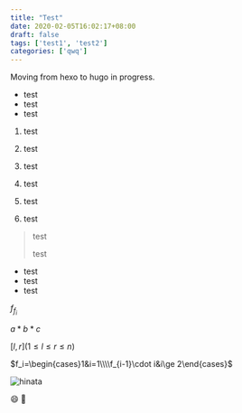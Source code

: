 ```yaml
---
title: "Test"
date: 2020-02-05T16:02:17+08:00
draft: false
tags: ['test1', 'test2']
categories: ['qwq']
---
```


Moving from hexo to hugo in progress.

- test
- test
- test

1. test
2. test
3. test

1. test
2. test
3. test

> test
>
> test
   
- test
- test
- test

$f_{f_i}$

$a*b*c$

$[l, r](1\le l\le r\le n)$

$f_i=\begin{cases}1&i=1\\\\f_{i-1}\cdot i&i\ge 2\end{cases}$

![hinata](https://i.loli.net/2020/02/05/IMjsfeSxDuV59qz.jpg)

:smile: :shark: